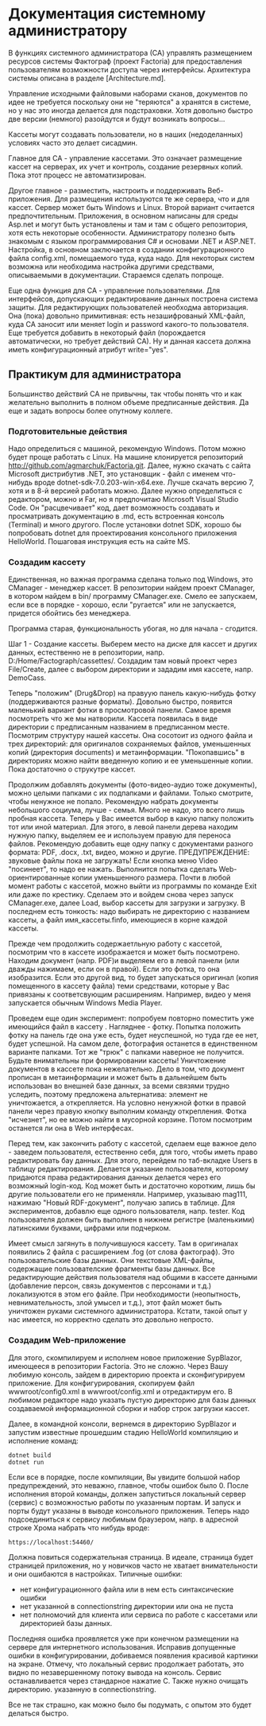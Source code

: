 # Документация системному администратору

В функциях системного администратора (СА) управлять размещением ресурсов системы Фактограф (проект Factoria) для предоставления пользователям возможности доступа через интерфейсы. Архитектура системы описана в разделе [Architecture.md]. 

Управление исходными файловыми наборами сканов, документов по идее не требуется поскольку они не "теряются" а хранятся в системе, но у нас это иногда делается для подстраховки. Хотя довольно быстро две версии (немного) разойдутся и будут возникать вопросы...

Кассеты могут создавать пользователи, но в наших (недоделанных) условиях часто это делает сисадмин.  

Главное для СА - управление кассетами. Это означает размещение кассет на серверах, их учет и контроль, создание резервных копий. Пока этот процесс не автоматизирован. 

Другое главное - разместить, настроить и поддерживать Веб-приложения. Для размещения используются те же сервера, что и для кассет. Сервер может быть Windows и Linux. Второй вариант считается предпочтительным. Приложения, в основном написаны для среды Asp.net и могут быть установлены и там и там с общего репозитория, хотя есть некоторые особенности. Администратору полезно быть знакомым с языком программирования C# и основами .NET и ASP.NET. Настройка, в основном заключается в создании конфигурационного файла config.xml, помещаемого туда, куда надо. Для некоторых систем возможна или необходима настройка другими средствами, описываемыми в документации. Стараемся сделать попроще. 

Еще одна функция для СА - управление пользователями. Для интерфейсов, допускающих редактирование данных построена система защиты. Для редактирующих пользователей необходма авторизация. Она (пока) довольно примитивная: есть незашифрованый XML-файл, куда СА заносит или меняет login и password какого-то пользователя. Еще требуется добавить в некоторый файл (порождается автоматически, но требует действий СА). Ну и данная кассета должна иметь конфигурационный атрибут write="yes".

## Практикум для администратора

Большинство действий СА не привычны, так чтобы понять что и как желательно выполнить в полном объеме предписанные действия. Да еще и задать вопросы более опутному коллеге. 

### Подготовительные действия

Надо определиться с машиной, рекомендую Windows. Потом можно будет проще работать с Linux. На машине клонируется репозиторий http://github.com/agmarchuk/Factoria.git. Далее, нужно скачать с сайта Microsoft дистрибутив .NET, это установщик - файл с именем что-нибудь вроде dotnet-sdk-7.0.203-win-x64.exe. Лучше скачать версию 7, хотя и в 8-й версией работать можно. Далее нужно определиться с редактором, можно и Far, но я предпочитаю Microsoft Visual Studio Code. Он "расцвечивает" код, дает возможность создавать и просматривать документацию в .md, есть встроенная консоль (Terminal) и много другого. После установки dotnet SDK, хорошо бы попробовать dotnet для проектирования консольного приложения HelloWorld. Пошаговая инструкция есть на сайте MS. 

### Создадим кассету

Единственная, но важная программа сделана только под Windows, это CManager - менеджер кассет. В репозитории найдем проект CManager, в котором найдем в bin/ программу CManager.exe. Смело ее запускаем, если все в порядке - хорошо, если "ругается" или не запускается, придется обойтись без менеджера. 

Программа старая, функциональность убогая, но для начала - сгодится.

Шаг 1 - Создание кассеты. Выберем место на диске для кассет и других данных, естественно не в репозитории, напр. D:/Home/Factograph/cassettes/. Создадим там новый проект через File/Create, далее с выбором директории и зададим имя кассете, напр. DemoCass. 

Теперь "положим" (Drug&Drop) на правуую панель какую-нибудь фотку (поддерживаются разные форматы). Довольно быстро, появится маленький вариант фотки в просмотровой панели. Самое время посмотреть что же мы натворили. Кассета появилась в виде директории с предписанным названием в предписанном месте. Посмотрим структуру нашей кассеты. Она сосотоит из одного файла и трех директорий: для оригиналов сохраняемых файлов, уменьшенных копий (директория documents) и метаинформации. "Покопавшись" в директориях можно найти введенную копию и ее уменьшенные копии. Пока достаточно о струкутре кассет.

Продолжим добавлять документы (фото-видео-аудио тоже документы), можно целыми папками с их подпапками и файлами. Только смотрите, чтобы ненужное не попало. Рекомендую набрать документы небольшого социума, лучше - семья. Много не надо, это всего лишь пробная кассета. Теперь у Вас имеется выбор в какую папку положить тот или иной материал. Для этого, в левой панели дерева находим нужную папку, выделяем ее и используем правую для переноса файлов. Рекомендую добавить еще одну папку с документами разного формата: PDF, .docx, .txt, видео, можно и другие. ПРЕДУПРЕЖДЕНИЕ: звуковые файлы пока не загружать! Если кнопка меню Video "посинеет", то надо ее нажать. Выполнится попытка сделать Web-ориентированные копии уменьшенного размера. Почти в любой момент работы с кассетой, можно выйти из программы по команде Exit или даже по крестику. Сделаем это и войдем снова через запуск CManager.exe, далее Load, выбор кассеты для загрузки и загрузку. В последнем есть тонкость: надо выбирать не директорию с названием кассеты, а файл имя_кассеты.finfo, имеющиеся в корне каждой кассеты.

Прежде чем продолжить содержаетльную работу с кассетой, посмотрим что в кассете изображается и может быть посмотрено. Находим документ (напр. PDF)и выделяем его в левой панели (или дважды нажимаем, если он в правой). Если это фотка, то она изобразится. Если это другой вид, то будет запускаться оригинал (копия помещенного в кассету файла) теми средствами, которые у Вас привязаны к соответсвующим расширениям. Например, видео у меня запускается обычным Windows Media Player. 

Проведем еще один эксперимент: попробуем повторно поместить уже имеющийся файл в кассету 
. Нагляднее - фотку. Попытка положить фотку на панель где она уже есть, будет неуспешной, но туда где ее нет, будет успешной. На самом деле, фотография останется в единственном варианте папками. Тот же "трюк" с папками наверное не получится. Будьте внимательны при формировании кассеты! Уничтожение документов в кассете пока нежелательно. Дело в том, что документ прописан в метаинформации и может быть в дальнейшем быть использован во внешней базе данных, за всеми связями трудно уследить, поэтому предложена альтернатива: элемент не уничтожается, а открепляется. На условно ненужной фотки в правой панели через правую кнопку выполним команду открепления. Фотка "исчезнет", но ее можно найти в мусорной корзине. Потом посмотрим останется ли она в Web интерфесах.

Перед тем, как закончить работу с кассетой, сделаем еще важное дело - заведем пользователя, естественно себя, для того, чтобы иметь право редактировать бау данных. Для этого, перейдем по таб-вкладке Users в таблицу редактирования. Делается указание  пользователя, которому придаются права редактирования данных делается через его возможный login-код. Код может быть и достаточно коротким, лишь бы другие пользователи его не применяли. Например, указываю mag111, нажимаю "Новый RDF-документ", получаю запись в таблице. Для экспериментов, добавлю еще одного пользователя, напр. tester.
Код пользователя должен быть выполнен в нижнем регистре (маленькими) латинскими буквами, цифрами или подчерком. 

Имеет смысл загянуть в получившуюся кассету. Там в оригиналах появились 2 файла с расширением .fog (от слова фактограф). Это пользовательские базы данных. Они текстовые XML-файлы, содержащие пользователские фрагменты базы данных. Все редактирующие действия пользователя над общими в кассете данными (добавление персон, связь документов с персонами и т.д.) локализуются в этом его файле. При  необходимости (неопытность, невнимательность, злой умысел и т.д.), этот файл может быть уничтожен руками системного администратора. Кстати, такой опыт у нас имеется, но корректно сделать это довольно непросто.  

### Создадим Web-приложение

Для этого, скомпилируем и исполнем новое приложение SypBlazor, имеющееся в репозитории Factoria. Это не сложно. Через Вашу любимую консоль, зайдем в директорию проекта и сконфигурируем приложение. Для конфигурирования, скопируем файл wwwroot/config0.xml в wwwroot/config.xml и отредактирум его. В любимом редакторе надо указать пустую директорию для базы данных  создаваемой информационной сборки и набор строк загрузки кассет. 

Далее, в командной консоли, вернемся в директорию SypBlazor и запустим известные прошедшим стадию HelloWorld компиляцию и исполнение команд:
```
dotnet build
dotnet run 
```
Если все в порядке, после компиляции, Вы увидите большой набор предупреждений, это неважно, главное, чтобы ошибок было 0. После исполнения второй команды, должен запуститься локальный сервер (сервис) с возможностью работы по указанным портам. И запуск и порты будут указаны в выводе консольного приложения. Теперь надо подсоединиться к сервису любимым браузером, напр. в адресной строке Хрома набрать что нибудь вроде:
```
https://localhost:54460/
```
Должна повиться содержательная страница. В идеале, страница будет страницей приложения, но у новичков часто не хватает внимательности и они ошибаются в настройках. Типичные ошибки:
- нет конфигурационного файла или в нем есть  синтаксические ошибки
- нет указанной в connectionstring директории или она не пуста
- нет полномочий для клиента или сервиса по работе с кассетами или директорией базы данных.

Последняя ошибка проявляется уже при конечном размещении на сервере для интернетного использования. Исправив допущенные ошибки в конфигурировании, добиваемся появления красивой картинки на экране. Отмечу, что локальный сервис продолжает работать, это видно по незавершенному потоку вывода на консоль. Сервис останавливается через стандарное нажатие <Cntl>C. Также нужно очищать директорию. указанную в  connectionstring. 

Все не так страшно, как можно было бы подумать, с опытом это будет делаться быстро. 